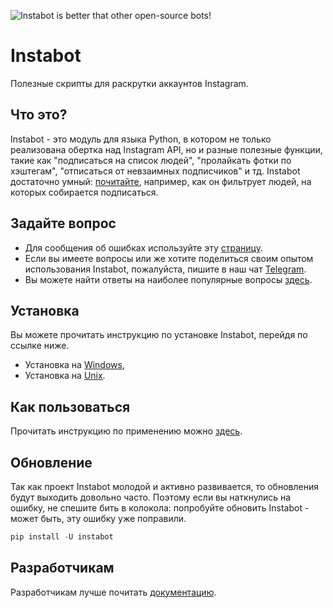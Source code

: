 ![Instabot is better that other open-source bots!](https://github.com/instagrambot/instabot/blob/master/docs/img/tag%20instabot.png "Instabot is better that other open-source bots!")

# Instabot

Полезные скрипты для раскрутки аккаунтов Instagram.

## Что это?

Instabot - это модуль для языка Python, в котором не только реализована обертка над Instagram API, но и разные полезные функции, такие как "подписаться на список людей", "пролайкать фотки по хэштегам", "отписаться от невзаимных подписчиков" и тд. Instabot достаточно умный: [почитайте](/docs/ru/Filtration.md), например, как он фильтрует людей, на которых собирается подписаться.

## Задайте вопрос

* Для сообщения об ошибках используйте эту [страницу](https://github.com/instagrambot/instabot/issues).
* Если вы имеете вопросы или же хотите поделиться своим опытом использования Instabot, пожалуйста, пишите в наш чат [Telegram](https://t.me/instabotproject).
* Вы можете найти ответы на наиболее популярные вопросы [здесь](/docs/ru/FAQ.md).

## Установка

Вы можете прочитать инструкцию по установке Instabot, перейдя по ссылке ниже.
* Установка на [Windows](/docs/ru/Installation_on_Windows.md),
* Установка на [Unix](/docs/ru/Installation_on_Unix.md).

## Как пользоваться

Прочитать инструкцию по применению можно [здесь](/docs/ru/How_to_use.md).

## Обновление

Так как проект Instabot молодой и активно развивается, то обновления будут выходить довольно часто. Поэтому если вы наткнулись на ошибку, не спешите бить в колокола: попробуйте обновить Instabot - может быть, эту ошибку уже поправили.

``` python
pip install -U instabot
```

## Разработчикам

Разработчикам лучше почитать [документацию](/docs/en/For_developers.md).